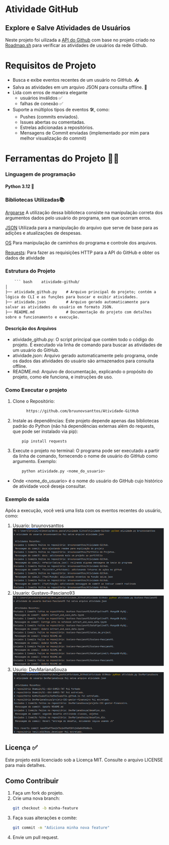 # Atividade GitHub
## Explore e Salve Atividades de Usuários
Neste projeto foi uilizada a [API do Github](https://docs.github.com/en/rest/activity/events?apiVersion=2022-11-28) com base no projeto criado no [Roadmap.sh](https://roadmap.sh/projects/github-user-activity) para verificar as atividades de usuários da rede Github.  

# Requisitos de Projeto
* Busca e exibe eventos recentes de um usuário no GitHub. 📥
* Salva as atividades em um arquivo JSON para consulta offline. 💾
* Lida com erros de maneira elegante 
  * usuários inválidos ✅
  * falhas de conexão ✅
* Suporte a múltiplos tipos de eventos 🛠️, como:
  * Pushes (commits enviados).
  * Issues abertas ou comentadas.
  * Estrelas adicionadas a repositórios.
  * Mensagens de Commit enviadas  (implementado por mim para melhor visualização do commit)

# Ferramentas do Projeto 🔨🔧  
### Linguagem de programação
#### Python 3.12  🐍 

 
### Bibliotecas Utilizadas📚
[Argparse](https://docs.python.org/pt-br/3/library/argparse.html#module-argparse) A utilização dessa biblioteca consiste na manipulação correta dos argumentos dados pelo usuário do programa, sem que ocorram erros.  

[JSON](https://docs.python.org/pt-br/3/library/json.html) Utilizada para a manipulação do arquivo que serve de base para as adições e atualizações de despesas.

[OS](https://docs.python.org/pt-br/3/library/os.html#module-os) Para manipulação de caminhos do programa e controle dos arquivos.

[Requests](https://docs.python.org/pt-br/3/library/http.client.html): Para fazer as requisições HTTP para a API do GitHub e obter os dados de atividade   

### Estrutura do Projeto 

        ``` bash    atividade-github/
    │
    ├── atividade_github.py    # Arquivo principal do projeto; contém a lógica do CLI e as funções para buscar e exibir atividades.
    ├── atividade.json         # Arquivo gerado automaticamente para salvar as atividades do usuário em formato JSON.
    ├── README.md              # Documentação do projeto com detalhes sobre o funcionamento e execução.

#### Descrição dos Arquivos
* atividade_github.py: O script principal que contém todo o código do projeto. É executado via linha de comando para buscar as atividades de um usuário do GitHub.
* atividade.json: Arquivo gerado automaticamente pelo programa, onde os dados das atividades do usuário são armazenados para consulta offline.
* README.md: Arquivo de documentação, explicando o propósito do projeto, como ele funciona, e instruções de uso.


### Como Executar o projeto

1. Clone o Repositório:
    ``` bash
          https://github.com/bruunovsanttos/Atividade-GitHub 
   
2. Instale as dependências: Este projeto depende apenas das bibliotecas padrão do Python (não há dependências externas além do requests, que pode ser instalado via pip):
      ``` bash
          pip install requests
3. Execute o projeto no terminal: O programa pode ser executado a partir da linha de comando, fornecendo o nome de usuário do GitHub como argumento. Exemplo:

    ```bash
        python atividade.py <nome_do_usuario>
   

  * Onde <nome_do_usuario> é o nome do usuário do GitHub cujo histórico de atividade você deseja consultar.  

### Exemplo de saída

Após a execução, você verá uma lista com os eventos recentes do usuário, como:
1.  Usuario: bruunovsanttos  
 ![img.png](img.png)   
2. Usuario: Gustavo-Pasciano93  
![img_1.png](img_1.png)  
3. Usurio: DevMarianaSouza
![img_2.png](img_2.png) 

## Licença ✅
Este projeto está licenciado sob a Licença MIT. Consulte o arquivo LICENSE para mais detalhes.  

## Como Contribuir
1. Faça um fork do projeto.
2. Crie uma nova branch:
    ```bash
    git checkout -b minha-feature
    ```
3. Faça suas alterações e comite:
    ```bash
    git commit -m "Adiciona minha nova feature"
    ```
4. Envie um pull request.

